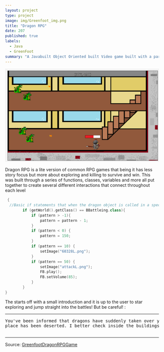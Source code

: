```yaml
---
layout: project
type: project
image: img/Greenfoot_img.png
title: "Dragon RPG"
date: 207
published: true
labels:
  - Java
  - GreenFoot
summary: "A Javabuilt Object Oriented built Video game built with a partner in AP Computer Science Principles in High School"
---
```


<img class="img-fluid" src="../img/GreenfootGameplay.png">

Dragon RPG is a lite version of common RPG games that being it has less story focus but more about exploring and killing to survive and win. This was built through a series of functions, classes, variables and more all put together to create several different interactions that connect throughout each level
```cpp
 {
  //Basic if statements that when the dragon object is called in a specific world, how it should behave through sec increments
        if (getWorld().getClass() == BBattleing.class){
            if (pattern > -1){
                pattern = pattern - 1;
            }
            if (pattern < 0) {
                pattern = 150;
            }
            if (pattern == 10) {
                setImage("60328L.png");
            }
            if (pattern == 50) {
                setImage("attackL.png");
                FB.play();
                FB.setVolume(85);
            }
        }
}
```
The starts off with a small introduction and it is up to the user to star exploring and jump straight into the battles! But be careful! :

<hr>

<pre>
You've been informed that dragons have suddenly taken over your hometown! But where are they? Seems the
place has been deserted. I better check inside the buildings and see if there is anyone still around...

</pre>

<hr>

Source: <a href="[https://github.com/jogarces/ics-313-text-game](https://drive.google.com/file/d/1WL6mXVdXN5YMaNpwXntmcV8a4UryVgKn/view?usp=sharing)https://drive.google.com/file/d/1WL6mXVdXN5YMaNpwXntmcV8a4UryVgKn/view?usp=sharing"><i class="large github icon "></i>GreenfootDragonRPGGame</a>
